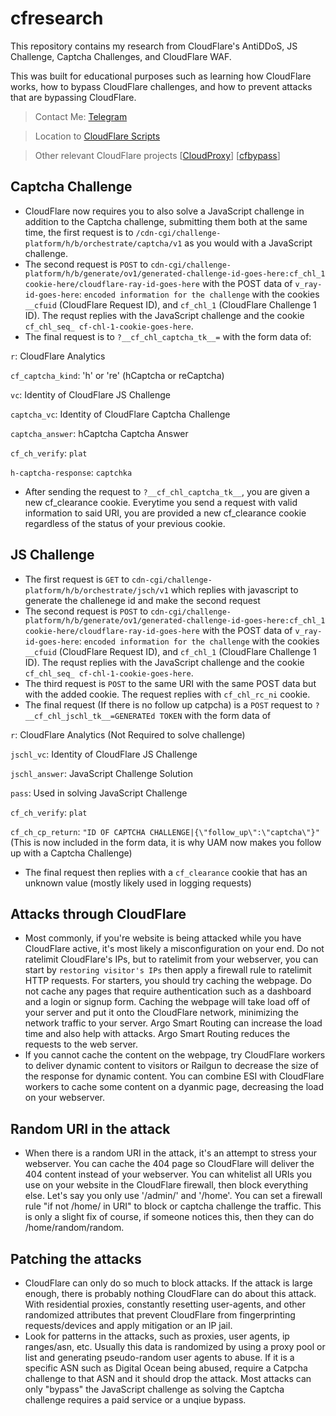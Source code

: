 # cfresearch
This repository contains my research from CloudFlare's AntiDDoS, JS Challenge, Captcha Challenges, and CloudFlare WAF.

This was built for educational purposes such as learning how CloudFlare works, how to bypass CloudFlare challenges, and how to prevent attacks that are bypassing CloudFlare.
> Contact Me: [Telegram](https://t.me/trespassed)

> Location to [CloudFlare Scripts](https://github.com/scaredos/cfresearch/tree/master/scripts)

> Other relevant CloudFlare projects [[CloudProxy](https://github.com/scaredos/cloudproxy)] [[cfbypass](https://github.com/scaredos/cfbypass)]

## Captcha Challenge
- CloudFlare now requires you to also solve a JavaScript challenge in addition to the Captcha challenge, submitting them both at the same time, the first request is to `/cdn-cgi/challenge-platform/h/b/orchestrate/captcha/v1` as you would with a JavaScript challenge.
- The second request is `POST` to `cdn-cgi/challenge-platform/h/b/generate/ov1/generated-challenge-id-goes-here:cf_chl_1 cookie-here/cloudflare-ray-id-goes-here` with the POST data of `v_ray-id-goes-here`: `encoded information for the challenge` with the cookies `__cfuid` (CloudFlare Request ID), and `cf_chl_1` (CloudFlare Challenge 1 ID). The requst replies with the JavaScript challenge and the cookie `cf_chl_seq_ cf-chl-1-cookie-goes-here`.
- The final request is to `?__cf_chl_captcha_tk__=` with the form data of:

`r`: CloudFlare Analytics

`cf_captcha_kind`: 'h' or 're' (hCaptcha or reCaptcha)

`vc`: Identity of CloudFlare JS Challenge

`captcha_vc`: Identity of CloudFlare Captcha Challenge

`captcha_answer`: hCaptcha Captcha Answer

`cf_ch_verify`: `plat`

`h-captcha-response`: `captchka`

- After sending the request to `?__cf_chl_captcha_tk__`, you are given a new cf_clearance cookie. Everytime you send a request with valid information to said URI, you are provided a new cf_clearance cookie regardless of the status of your previous cookie.


## JS Challenge
- The first request is `GET` to `cdn-cgi/challenge-platform/h/b/orchestrate/jsch/v1` which replies with javascript to generate the challenege id and make the second request
- The second request is `POST` to `cdn-cgi/challenge-platform/h/b/generate/ov1/generated-challenge-id-goes-here:cf_chl_1 cookie-here/cloudflare-ray-id-goes-here` with the POST data of `v_ray-id-goes-here`: `encoded information for the challenge` with the cookies `__cfuid` (CloudFlare Request ID), and `cf_chl_1` (CloudFlare Challenge 1 ID). The requst replies with the JavaScript challenge and the cookie `cf_chl_seq_ cf-chl-1-cookie-goes-here`.
- The third request is `POST` to the same URI with the same POST data but with the added cookie. The request replies with `cf_chl_rc_ni` cookie.
- The final request (If there is no follow up catpcha) is a `POST` request to `?__cf_chl_jschl_tk__=GENERATEd TOKEN` with the form data of 

`r`: CloudFlare Analytics (Not Required to solve challenge)

`jschl_vc`: Identity of CloudFlare JS Challenge

`jschl_answer`: JavaScript Challenge Solution

`pass`: Used in solving JavaScript Challenge

`cf_ch_verify`: `plat`

`cf_ch_cp_return`: `"ID OF CAPTCHA CHALLENGE|{\"follow_up\":\"captcha\"}"` (This is now included in the form data, it is why UAM now makes you follow up with a Captcha Challenge)

- The final request then replies with a `cf_clearance` cookie that has an unknown value (mostly likely used in logging requests)


## Attacks through CloudFlare
- Most commonly, if you're website is being attacked while you have CloudFlare active, it's most likely a misconfiguration on your end. Do not ratelimit CloudFlare's IPs, but to ratelimit from your webserver, you can start by `restoring visitor's IPs` then apply a firewall rule to ratelimit HTTP requests. For starters, you should try caching the webpage. Do not cache any pages that require authentication such as a dashboard and a login or signup form. Caching the webpage will take load off of your server and put it onto the CloudFlare network, minimizing the network traffic to your server. Argo Smart Routing can increase the load time and also help with attacks. Argo Smart Routing reduces the requests to the web server.
- If you cannot cache the content on the webpage, try CloudFlare workers to deliver dynamic content to visitors or Railgun to decrease the size of the response for dynamic content. You can combine ESI with CloudFlare workers to cache some content on a dyanmic page, decreasing the load on your webserver. 

## Random URI in the attack
- When there is a random URI in the attack, it's an attempt to stress your webserver. You can cache the 404 page so CloudFlare will deliver the 404 content instead of your webserver. You can whitelist all URIs you use on your website in the CloudFlare firewall, then block everything else. Let's say you only use '/admin/' and '/home'. You can set a firewall rule "if not /home/ in URI" to block or captcha challenge the traffic. This is only a slight fix of course, if someone notices this, then they can do /home/random/random. 

## Patching the attacks
- CloudFlare can only do so much to block attacks. If the attack is large enough, there is probably nothing CloudFlare can do about this attack. With residential proxies, constantly resetting user-agents, and other randomized attributes that prevent CloudFlare from fingerprinting requests/devices and apply mitigation or an IP jail.
- Look for patterns in the attacks, such as proxies, user agents, ip ranges/asn, etc. Usually this data is randomized by using a proxy pool or list and generating pseudo-random user agents to abuse. If it is a specific ASN such as Digital Ocean being abused, require a Catpcha challenge to that ASN and it should drop the attack. Most attacks can only "bypass" the JavaScript challenge as solving the Captcha challenge requires a paid service or a unqiue bypass.
